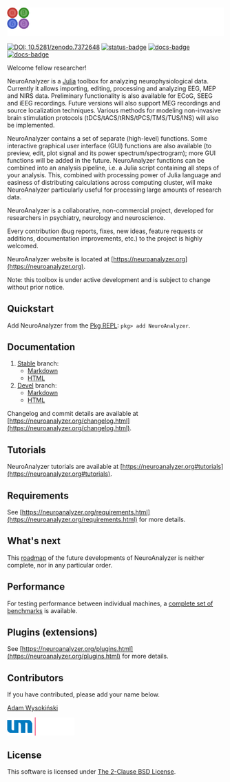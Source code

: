 ![NeuroAnalyzer.jl](images/neuroanalyzer.png)

[![DOI: 10.5281/zenodo.7372648](https://zenodo.org/badge/DOI/10.5281/zenodo.7372648.svg)](https://doi.org/10.5281/zenodo.7372648) [![status-badge](https://ci.codeberg.org/api/badges/AdamWysokinski/NeuroAnalyzer.jl/status.svg)](https://ci.codeberg.org/AdamWysokinski/NeuroAnalyzer.jl) [![docs-badge](https://img.shields.io/badge/docs-stable-blue.svg)](https://neuroanalyzer.org/docs-stable/) [![docs-badge](https://img.shields.io/badge/docs-devel-blue.svg)](https://neuroanalyzer.org/docs-devel/)

Welcome fellow researcher!

NeuroAnalyzer is a [Julia](https://julialang.org) toolbox for analyzing neurophysiological data. Currently it allows importing, editing, processing and analyzing EEG, MEP and NIRS data. Preliminary functionality is also available for ECoG, SEEG and iEEG recordings. Future versions will also support MEG recordings and source localization techniques. Various methods for modeling non-invasive brain stimulation protocols (tDCS/tACS/tRNS/tPCS/TMS/TUS/INS) will also be implemented.

NeuroAnalyzer contains a set of separate (high-level) functions. Some interactive graphical user interface (GUI) functions are also available (to preview, edit, plot signal and its power spectrum/spectrogram); more GUI functions will be added in the future. NeuroAnalyzer functions can be combined into an analysis pipeline, i.e. a Julia script containing all steps of your analysis. This, combined with processing power of Julia language and easiness of distributing calculations across computing cluster, will make NeuroAnalyzer particularly useful for processing large amounts of research data.

NeuroAnalyzer is a collaborative, non-commercial project, developed for researchers in psychiatry, neurology and neuroscience.

Every contribution (bug reports, fixes, new ideas, feature requests or additions, documentation improvements, etc.) to the project is highly welcomed.

NeuroAnalyzer website is located at [https://neuroanalyzer.org](https://neuroanalyzer.org).

Note: this toolbox is under active development and is subject to change without prior notice.

## Quickstart

Add NeuroAnalyzer from the [Pkg REPL](https://docs.julialang.org/en/v1/stdlib/REPL/#Pkg-mode): `pkg> add NeuroAnalyzer`.

## Documentation

1. [Stable](https://codeberg.org/AdamWysokinski/NeuroAnalyzer.jl/src/branch/stable) branch:
    - [Markdown](https://codeberg.org/AdamWysokinski/NeuroAnalyzer-docs/src/branch/stable/Documentation-stable.md)
    - [HTML](https://neuroanalyzer.org/docs-stable) 
2. [Devel](https://codeberg.org/AdamWysokinski/NeuroAnalyzer.jl/src/branch/devel) branch:
    - [Markdown](https://codeberg.org/AdamWysokinski/NeuroAnalyzer-docs/src/branch/stable/Documentation-devel.md)
    - [HTML](https://neuroanalyzer.org/docs-devel)

Changelog and commit details are available at [https://neuroanalyzer.org/changelog.html](https://neuroanalyzer.org/changelog.html).

## Tutorials

NeuroAnalyzer tutorials are available at [https://neuroanalyzer.org#tutorials](https://neuroanalyzer.org#tutorials).

## Requirements

See [https://neuroanalyzer.org/requirements.html](https://neuroanalyzer.org/requirements.html) for more details.

## What's next

This [roadmap](https://neuroanalyzer.org/roadmap.html) of the future developments of NeuroAnalyzer is neither complete, nor in any particular order.

## Performance

For testing performance between individual machines, a [complete set of benchmarks](https://codeberg.org/AdamWysokinski/NeuroAnalyzer.jl/src/master/Benchmarking.md) is available.

## Plugins (extensions)

See [https://neuroanalyzer.org/plugins.html](https://neuroanalyzer.org/plugins.html) for more details.

## Contributors

If you have contributed, please add your name below.

[Adam Wysokiński](mailto:adam.wysokinski@umed.lodz.pl)

![Medical University of Lodz](images/umed.png)

## License

This software is licensed under [The 2-Clause BSD License](LICENSE).
